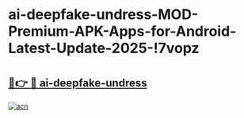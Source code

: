 # ai-deepfake-undress-MOD-Premium-APK-Apps-for-Android-Latest-Update-2025-!7vopz

# <h2><a href="https://xpz2at.esa.edu.pl?title=ai-deepfake-undress&ref=7vopz">🔗👉 🔴 ai-deepfake-undress</a></h2>

[![acn](https://github.com/user-attachments/assets/0f9c940e-d8b0-45ae-aac7-cd30a18b3e1c)](https://xpz2at.esa.edu.pl?title=ai-deepfake-undress&ref=7vopz)

